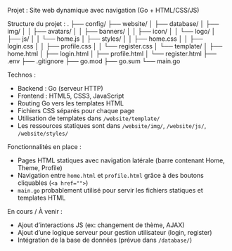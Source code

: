 Projet : Site web dynamique avec navigation (Go + HTML/CSS/JS)

Structure du projet :
.
├── config/
├── website/
│   ├── database/
│   ├── img/
│   │   ├── avatars/
│   │   ├── banners/
│   │   ├── icon/
│   │   └── logo/
│   ├── js/
│   │   └── home.js
│   ├── styles/
│   │   ├── home.css
│   │   ├── login.css
│   │   ├── profile.css
│   │   └── register.css
│   └── template/
│       ├── home.html
│       ├── login.html
│       ├── profile.html
│       └── register.html
├── .env
├── .gitignore
├── go.mod
├── go.sum
└── main.go

Technos :
- Backend : Go (serveur HTTP)
- Frontend : HTML5, CSS3, JavaScript
- Routing Go vers les templates HTML
- Fichiers CSS séparés pour chaque page
- Utilisation de templates dans `/website/template/`
- Les ressources statiques sont dans `/website/img/`, `/website/js/`, `/website/styles/`

Fonctionnalités en place :
- Pages HTML statiques avec navigation latérale (barre contenant Home, Theme, Profile)
- Navigation entre `home.html` et `profile.html` grâce à des boutons cliquables (`<a href="">`)
- `main.go` probablement utilisé pour servir les fichiers statiques et templates HTML

En cours / À venir :
- Ajout d’interactions JS (ex: changement de thème, AJAX)
- Ajout d’une logique serveur pour gestion utilisateur (login, register)
- Intégration de la base de données (prévue dans `/database/`)
